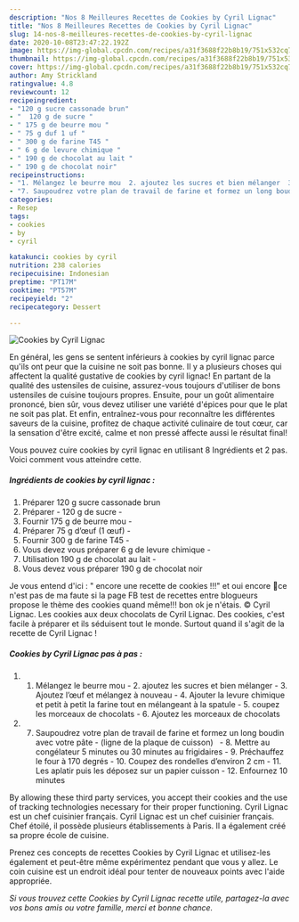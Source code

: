 ```yaml
---
description: "Nos 8 Meilleures Recettes de Cookies by Cyril Lignac"
title: "Nos 8 Meilleures Recettes de Cookies by Cyril Lignac"
slug: 14-nos-8-meilleures-recettes-de-cookies-by-cyril-lignac
date: 2020-10-08T23:47:22.192Z
image: https://img-global.cpcdn.com/recipes/a31f3688f22b8b19/751x532cq70/cookies-by-cyril-lignac-photo-principale-de-la-recette.jpg
thumbnail: https://img-global.cpcdn.com/recipes/a31f3688f22b8b19/751x532cq70/cookies-by-cyril-lignac-photo-principale-de-la-recette.jpg
cover: https://img-global.cpcdn.com/recipes/a31f3688f22b8b19/751x532cq70/cookies-by-cyril-lignac-photo-principale-de-la-recette.jpg
author: Amy Strickland
ratingvalue: 4.8
reviewcount: 12
recipeingredient:
- "120 g sucre cassonade brun"
- "  120 g de sucre "
- " 175 g de beurre mou "
- " 75 g duf 1 uf "
- " 300 g de farine T45 "
- " 6 g de levure chimique "
- " 190 g de chocolat au lait "
- " 190 g de chocolat noir"
recipeinstructions:
- "1. Mélangez le beurre mou  2. ajoutez les sucres et bien mélanger  3. Ajoutez l’œuf et mélangez à nouveau  4. Ajouter la levure chimique et petit à petit la farine tout en mélangeant à la spatule  5. coupez les morceaux de chocolats  6. Ajoutez les morceaux de chocolats"
- "7. Saupoudrez votre plan de travail de farine et formez un long boudin avec votre pâte  (ligne de la plaque de cuisson)   8. Mettre au congélateur 5 minutes ou 30 minutes au frigidaires  9. Préchauffez le four à 170 degrés  10. Coupez des rondelles d’environ 2 cm  11. Les aplatir puis les déposez sur un papier cuisson  12. Enfournez 10 minutes"
categories:
- Resep
tags:
- cookies
- by
- cyril

katakunci: cookies by cyril 
nutrition: 238 calories
recipecuisine: Indonesian
preptime: "PT17M"
cooktime: "PT57M"
recipeyield: "2"
recipecategory: Dessert

---
```



![Cookies by Cyril Lignac](https://img-global.cpcdn.com/recipes/a31f3688f22b8b19/751x532cq70/cookies-by-cyril-lignac-photo-principale-de-la-recette.jpg)

En général, les gens se sentent inférieurs à cookies by cyril lignac parce qu'ils ont peur que la cuisine ne soit pas bonne. Il y a plusieurs choses qui affectent la qualité gustative de cookies by cyril lignac! En partant de la qualité des ustensiles de cuisine, assurez-vous toujours d'utiliser de bons ustensiles de cuisine toujours propres. Ensuite, pour un goût alimentaire prononcé, bien sûr, vous devez utiliser une variété d'épices pour que le plat ne soit pas plat. Et enfin, entraînez-vous pour reconnaître les différentes saveurs de la cuisine, profitez de chaque activité culinaire de tout cœur, car la sensation d'être excité, calme et non pressé affecte aussi le résultat final!

<!--inarticleads1-->

Vous pouvez cuire cookies by cyril lignac en utilisant 8 Ingrédients et 2 pas. Voici comment vous atteindre cette.

##### Ingrédients de cookies by cyril lignac :

1. Préparer 120 g sucre cassonade brun
1. Préparer  - 120 g de sucre -
1. Fournir  175 g de beurre mou -
1. Préparer  75 g d’œuf (1 œuf) -
1. Fournir  300 g de farine T45 -
1. Vous devez vous préparer  6 g de levure chimique -
1. Utilisation  190 g de chocolat au lait -
1. Vous devez vous préparer  190 g de chocolat noir


Je vous entend d&#39;ici : &#34; encore une recette de cookies !!!&#34; et oui encore 🤣ce n&#39;est pas de ma faute si la page FB test de recettes entre blogueurs propose le thème des cookies quand même!!! bon ok je n&#39;étais. © Cyril Lignac. Les cookies aux deux chocolats de Cyril Lignac. Des cookies, c&#39;est facile à préparer et ils séduisent tout le monde. Surtout quand il s&#39;agit de la recette de Cyril Lignac ! 

<!--inarticleads2-->

##### Cookies by Cyril Lignac pas à pas :

1. 1. Mélangez le beurre mou  - 2. ajoutez les sucres et bien mélanger  - 3. Ajoutez l’œuf et mélangez à nouveau  - 4. Ajouter la levure chimique et petit à petit la farine tout en mélangeant à la spatule  - 5. coupez les morceaux de chocolats  - 6. Ajoutez les morceaux de chocolats
1. 7. Saupoudrez votre plan de travail de farine et formez un long boudin avec votre pâte -  (ligne de la plaque de cuisson)   - 8. Mettre au congélateur 5 minutes ou 30 minutes au frigidaires  - 9. Préchauffez le four à 170 degrés  - 10. Coupez des rondelles d’environ 2 cm  - 11. Les aplatir puis les déposez sur un papier cuisson  - 12. Enfournez 10 minutes


By allowing these third party services, you accept their cookies and the use of tracking technologies necessary for their proper functioning. Cyril Lignac est un chef cuisinier français. Cyril Lignac est un chef cuisinier français. Chef étoilé, il possède plusieurs établissements à Paris. Il a également créé sa propre école de cuisine. 

<!--inarticleads1-->

<p>
Prenez ces concepts de recettes Cookies by Cyril Lignac et utilisez-les également et peut-être même expérimentez pendant que vous y allez. Le coin cuisine est un endroit idéal pour tenter de nouveaux points avec l'aide appropriée.
</p>

<p>
<i>Si vous trouvez cette Cookies by Cyril Lignac recette utile, partagez-la avec vos bons amis ou votre famille, merci et bonne chance.</i>
</p>
